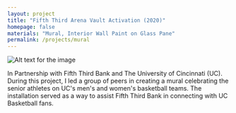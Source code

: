 ```yaml
---
layout: project
title: "Fifth Third Arena Vault Activation (2020)"
homepage: false
materials: "Mural, Interior Wall Paint on Glass Pane"
permalink: /projects/mural
---
```


![Alt text for the image](projects/images/Mural1.png)
<!--more-->
In Partnership with Fifth Third Bank and The University of Cincinnati (UC). During this project, I led a group of peers in creating a mural celebrating the senior athletes on UC's men's and women's basketball teams. The installation served as a way to assist Fifth Third Bank in connecting with UC Basketball fans. 

​